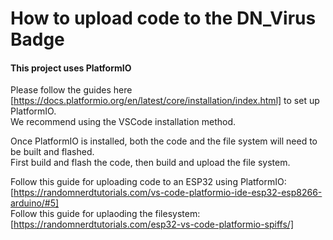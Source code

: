 # How to upload code to the DN_Virus Badge
#### This project uses PlatformIO

Please follow the guides here [https://docs.platformio.org/en/latest/core/installation/index.html] to set up PlatformIO.  
We recommend using the VSCode installation method.  

Once PlatformIO is installed, both the code and the file system will need to be built and flashed.  
First build and flash the code, then build and upload the file system.  

Follow this guide for uploading code to an ESP32 using PlatformIO: [https://randomnerdtutorials.com/vs-code-platformio-ide-esp32-esp8266-arduino/#5]  
Follow this guide for uplaoding the filesystem: [https://randomnerdtutorials.com/esp32-vs-code-platformio-spiffs/]  
